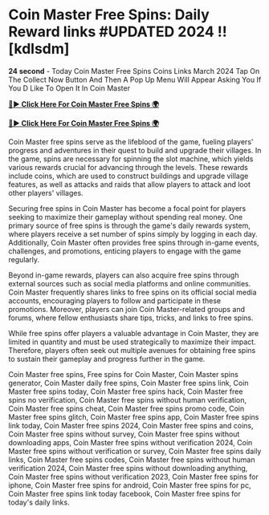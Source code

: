 # Coin Master Free Spins: Daily Reward links #UPDATED 2024 !! [kdlsdm]

**24 second** - Today Coin Master Free Spins Coins Links March 2024 Tap On The Collect Now Button And Then A Pop Up Menu Will Appear Asking You If You D Like To Open It In Coin Master

[**🔴► Click Here For Coin Master Free Spins 🌍**](https://sur-prize.online/)

[**🔴► Click Here For Coin Master Free Spins 🌍**](https://sur-prize.online/)
 
Coin Master free spins serve as the lifeblood of the game, fueling players' progress and adventures in their quest to build and upgrade their villages. In the game, spins are necessary for spinning the slot machine, which yields various rewards crucial for advancing through the levels. These rewards include coins, which are used to construct buildings and upgrade village features, as well as attacks and raids that allow players to attack and loot other players' villages.

Securing free spins in Coin Master has become a focal point for players seeking to maximize their gameplay without spending real money. One primary source of free spins is through the game's daily rewards system, where players receive a set number of spins simply by logging in each day. Additionally, Coin Master often provides free spins through in-game events, challenges, and promotions, enticing players to engage with the game regularly.

Beyond in-game rewards, players can also acquire free spins through external sources such as social media platforms and online communities. Coin Master frequently shares links to free spins on its official social media accounts, encouraging players to follow and participate in these promotions. Moreover, players can join Coin Master-related groups and forums, where fellow enthusiasts share tips, tricks, and links to free spins.

While free spins offer players a valuable advantage in Coin Master, they are limited in quantity and must be used strategically to maximize their impact. Therefore, players often seek out multiple avenues for obtaining free spins to sustain their gameplay and progress further in the game.

Coin Master free spins, Free spins for Coin Master, Coin Master spins generator, Coin Master daily free spins, Coin Master free spins link, Coin Master free spins today, Coin Master free spins hack, Coin Master free spins no verification, Coin Master free spins without human verification, Coin Master free spins cheat, Coin Master free spins promo code, Coin Master free spins glitch, Coin Master free spins app, Coin Master free spins link today, Coin Master free spins 2024, Coin Master free spins and coins, Coin Master free spins without survey, Coin Master free spins without downloading apps, Coin Master free spins without verification 2024, Coin Master free spins without verification or survey, Coin Master free spins daily links, Coin Master free spins codes, Coin Master free spins without human verification 2024, Coin Master free spins without downloading anything, Coin Master free spins without verification 2023, Coin Master free spins for iphone, Coin Master free spins for android, Coin Master free spins for pc, Coin Master free spins link today facebook, Coin Master free spins for today's daily links.

